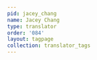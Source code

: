 ```yaml
---
pid: jacey_chang
name: Jacey Chang
type: translator
order: '084'
layout: tagpage
collection: translator_tags
---
```

